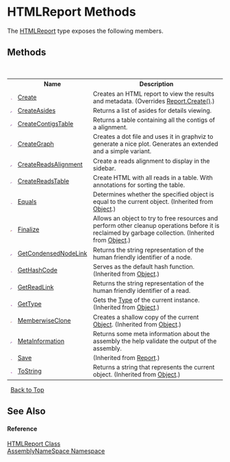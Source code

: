 # HTMLReport Methods
 

The <a href="0ed51262-b756-8990-bdb4-16422dcd6dbd">HTMLReport</a> type exposes the following members.


## Methods
&nbsp;<table><tr><th></th><th>Name</th><th>Description</th></tr><tr><td>![Public method](media/pubmethod.gif "Public method")</td><td><a href="5be431d7-9150-af02-7af5-9deeb8eb2397">Create</a></td><td>
Creates an HTML report to view the results and metadata.
 (Overrides <a href="ea0185b6-1e1b-29f4-90d9-3a432f4f8a18">Report.Create()</a>.)</td></tr><tr><td>![Private method](media/privmethod.gif "Private method")</td><td><a href="989774e9-558c-58ec-244a-044ad17b5ac8">CreateAsides</a></td><td>
Returns a list of asides for details viewing.</td></tr><tr><td>![Private method](media/privmethod.gif "Private method")</td><td><a href="d3961743-ec05-527d-1233-3622ce3ee5f0">CreateContigsTable</a></td><td>
Returns a table containing all the contigs of a alignment.</td></tr><tr><td>![Private method](media/privmethod.gif "Private method")</td><td><a href="bc39b3df-3838-1ec2-9962-0bf164a6126c">CreateGraph</a></td><td>
Creates a dot file and uses it in graphviz to generate a nice plot. Generates an extended and a simple variant.</td></tr><tr><td>![Private method](media/privmethod.gif "Private method")</td><td><a href="5d998fc3-9b22-0d5c-9325-ff96ce72c3cc">CreateReadsAlignment</a></td><td>
Create a reads alignment to display in the sidebar.</td></tr><tr><td>![Private method](media/privmethod.gif "Private method")</td><td><a href="129a34f8-bdc3-839a-d343-e0468f27ce3f">CreateReadsTable</a></td><td>
Create HTML with all reads in a table. With annotations for sorting the table.</td></tr><tr><td>![Public method](media/pubmethod.gif "Public method")</td><td><a href="http://msdn2.microsoft.com/en-us/library/bsc2ak47" target="_blank">Equals</a></td><td>
Determines whether the specified object is equal to the current object.
 (Inherited from <a href="http://msdn2.microsoft.com/en-us/library/e5kfa45b" target="_blank">Object</a>.)</td></tr><tr><td>![Protected method](media/protmethod.gif "Protected method")</td><td><a href="http://msdn2.microsoft.com/en-us/library/4k87zsw7" target="_blank">Finalize</a></td><td>
Allows an object to try to free resources and perform other cleanup operations before it is reclaimed by garbage collection.
 (Inherited from <a href="http://msdn2.microsoft.com/en-us/library/e5kfa45b" target="_blank">Object</a>.)</td></tr><tr><td>![Private method](media/privmethod.gif "Private method")</td><td><a href="02bc000d-4d24-654d-469f-a26e798eac05">GetCondensedNodeLink</a></td><td>
Returns the string representation of the human friendly identifier of a node.</td></tr><tr><td>![Public method](media/pubmethod.gif "Public method")</td><td><a href="http://msdn2.microsoft.com/en-us/library/zdee4b3y" target="_blank">GetHashCode</a></td><td>
Serves as the default hash function.
 (Inherited from <a href="http://msdn2.microsoft.com/en-us/library/e5kfa45b" target="_blank">Object</a>.)</td></tr><tr><td>![Private method](media/privmethod.gif "Private method")</td><td><a href="cd433947-db49-8eb6-308a-bcdbe07b32f6">GetReadLink</a></td><td>
Returns the string representation of the human friendly identifier of a read.</td></tr><tr><td>![Public method](media/pubmethod.gif "Public method")</td><td><a href="http://msdn2.microsoft.com/en-us/library/dfwy45w9" target="_blank">GetType</a></td><td>
Gets the <a href="http://msdn2.microsoft.com/en-us/library/42892f65" target="_blank">Type</a> of the current instance.
 (Inherited from <a href="http://msdn2.microsoft.com/en-us/library/e5kfa45b" target="_blank">Object</a>.)</td></tr><tr><td>![Protected method](media/protmethod.gif "Protected method")</td><td><a href="http://msdn2.microsoft.com/en-us/library/57ctke0a" target="_blank">MemberwiseClone</a></td><td>
Creates a shallow copy of the current <a href="http://msdn2.microsoft.com/en-us/library/e5kfa45b" target="_blank">Object</a>.
 (Inherited from <a href="http://msdn2.microsoft.com/en-us/library/e5kfa45b" target="_blank">Object</a>.)</td></tr><tr><td>![Private method](media/privmethod.gif "Private method")</td><td><a href="3dde3c30-356b-b981-d981-56efdfe09992">MetaInformation</a></td><td>
Returns some meta information about the assembly the help validate the output of the assembly.</td></tr><tr><td>![Public method](media/pubmethod.gif "Public method")</td><td><a href="84080f1a-0eee-ed54-70d5-0b294687b414">Save</a></td><td> (Inherited from <a href="ae91a2a7-5d17-addb-6ef9-4835d6f3d235">Report</a>.)</td></tr><tr><td>![Public method](media/pubmethod.gif "Public method")</td><td><a href="http://msdn2.microsoft.com/en-us/library/7bxwbwt2" target="_blank">ToString</a></td><td>
Returns a string that represents the current object.
 (Inherited from <a href="http://msdn2.microsoft.com/en-us/library/e5kfa45b" target="_blank">Object</a>.)</td></tr></table>&nbsp;
<a href="#htmlreport-methods">Back to Top</a>

## See Also


#### Reference
<a href="0ed51262-b756-8990-bdb4-16422dcd6dbd">HTMLReport Class</a><br /><a href="6bcc80ef-5cfd-db5f-1eb2-7297d1c16397">AssemblyNameSpace Namespace</a><br />